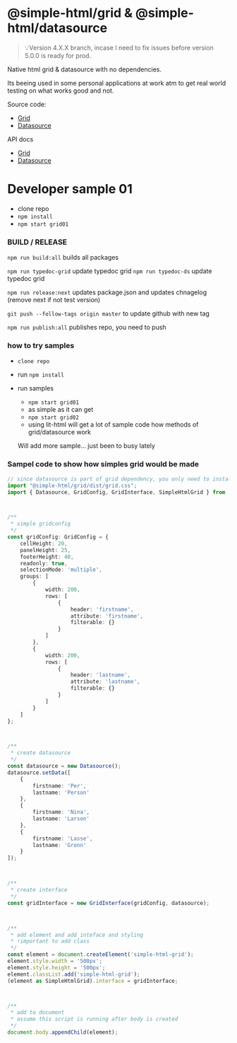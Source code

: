 # @simple-html/grid & @simple-html/datasource

> 💡Version 4.X.X branch, incase I need to fix issues before version 5.0.0 is ready for prod.



Native html grid & datasource with no dependencies.

Its beeing used in some personal applications at work atm to get real world testing on what works
good and not.

Source code:

-   [Grid](https://github.com/simple-html/simple-html/tree/master/packages/grid)
-   [Datasource](https://github.com/simple-html/simple-html/tree/master/packages/datasource)

API docs

-   [Grid](https://simple-html.github.io/simple-html/grid/index.html)
-   [Datasource](https://simple-html.github.io/simple-html/datasource/index.html)

# Developer sample 01

-   clone repo
-   `npm install`
-   `npm start grid01`


### BUILD / RELEASE

`npm run build:all` builds all packages

`npm run typedoc-grid` update typedoc grid `npm run typedoc-ds` update typedoc grid

`npm run release:next` updates package.json and updates chnagelog (remove next if not test version)

`git push --follow-tags origin master` to update github with new tag

`npm run publish:all` publishes repo, you need to push

### how to try samples

-   `clone repo`
-   run `npm install`
-   run samples

    -   `npm start grid01`
      - as simple as it can get
    -   `npm start grid02`
      - using lit-html will get a lot of sample code how methods of grid/datasource work

    Will add more sample... just been to busy lately

### Sampel code to show how simples grid would be made

```ts
// since datasource is part of grid dependency, you only need to install the grid
import "@simple-html/grid/dist/grid.css";
import { Datasource, GridConfig, GridInterface, SimpleHtmlGrid } from '@simple-html/grid';



/**
 * simple gridconfig
 */
const gridConfig: GridConfig = {
    cellHeight: 20,
    panelHeight: 25,
    footerHeight: 40,
    readonly: true,
    selectionMode: 'multiple',
    groups: [
        {
            width: 200,
            rows: [
                {
                    header: 'firstname',
                    attribute: 'firstname',
                    filterable: {}
                }
            ]
        },
        {
            width: 200,
            rows: [
                {
                    header: 'lastname',
                    attribute: 'lastname',
                    filterable: {}
                }
            ]
        }
    ]
};



/**
 * create datasource
 */
const datasource = new Datasource();
datasource.setData([
    {
        firstname: 'Per',
        lastname: 'Person'
    },
    {
        firstname: 'Nina',
        lastname: 'Larson'
    },
    {
        firstname: 'Lasse',
        lastname: 'Gronn'
    }
]);



/**
 * create interface
 */
const gridInterface = new GridInterface(gridConfig, datasource);



/**
 * add element and add inteface and styling
 * !important to add class
 */
const element = document.createElement('simple-html-grid');
element.style.width = '500px';
element.style.height = '500px';
element.classList.add('simple-html-grid');
(element as SimpleHtmlGrid).interface = gridInterface;



/**
 * add to document
 * assume this script is running after body is created
 */
document.body.appendChild(element);
```
````
